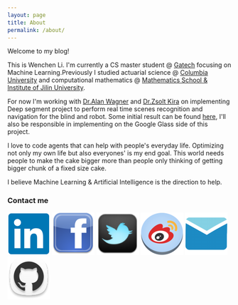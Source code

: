```yaml
---
layout: page
title: About
permalink: /about/
---
```


Welcome to my blog!

This is Wenchen Li. I'm currently a CS master student @ [Gatech](http://www.cc.gatech.edu) focusing on Machine Learning.Previously I studied actuarial science @ [Columbia University](http://www.columbia.edu) and computational mathematics @ [Mathematics School & Institute of Jilin University](http://math.jlu.edu.cn/).

For now I'm working with [Dr.Alan Wagner](http://www.cc.gatech.edu/~alanwags/) and [Dr.Zsolt Kira](http://www.zsoltkira.com/) on implementing Deep segment project to perform real time scenes recognition and navigation for the blind and robot. Some initial result can be found [here](https://smartech.gatech.edu/bitstream/handle/1853/52410/Doshi_gtTechReport.pdf?sequence=1), I'll also be responsible in implementing on the Google Glass side of this project.

I love to code agents that can help with people's everyday life. Optimizing not only my own life but also everyones' is my end goal. This world needs people to make the cake bigger more than people only thinking of getting bigger chunk of a fixed size cake.

I believe Machine Learning & Artificial Intelligence is the direction to help.

### Contact me
[![IMAGE ALT TEXT HERE](/images/profile-photo-linkedin-96x96.png)](https://www.linkedin.com/in/wenchenli)
[![IMAGE ALT TEXT HERE](/images/facebook-icone-6984-96.png)](https://www.facebook.com/Aaron.wenchen.li)
[![IMAGE ALT TEXT HERE](/images/twitter-4-icon.png)](https://twitter.com/WenchenLi)
[![IMAGE ALT TEXT HERE](/images/Weibo-512.png)](http://weibo.com/wenchenlee)
[![IMAGE ALT TEXT HERE](/images/email-icon.png)](mailto:wenchenli@gatech.edu)
[![IMAGE ALT TEXT HERE](/images/web-github-icon.png)](https://github.com/WenchenLi)

